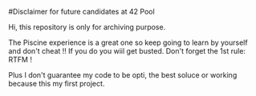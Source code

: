 #Disclaimer for future candidates at 42 Pool

Hi, this repository is only for archiving purpose.

The Piscine experience is a great one so keep going to learn by yourself and don't cheat !! If you do you wiil get busted.
Don't forget the 1st rule: RTFM !

Plus I don't guarantee my code to be opti, the best soluce or working because this my first project.
